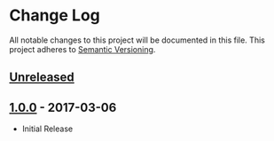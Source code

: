 # Change Log
All notable changes to this project will be documented in this file.
This project adheres to [Semantic Versioning](http://semver.org/).

## [Unreleased][unreleased]

## [1.0.0] - 2017-03-06
- Initial Release

[unreleased]: https://github.com/Fleshgrinder/php-core
[1.0.0]: https://github.com/Fleshgrinder/php-core/compare/1.0.0...HEAD
